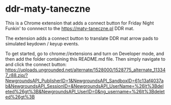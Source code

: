 # ddr-maty-taneczne

This is a Chrome extension that adds a connect button for Friday Night Funkin' to connnect to the https://maty-taneczne.pl DDR mat.

The extension adds a connect button to translate DDR mat arrow pads to simulated keydown / keyup events.

To get started, go to chrome://extensions and turn on Developer mode, and then add the folder containing this README.md file.
Then simply navigate to and click the connect button:
https://uploads.ungrounded.net/alternate/1528000/1528775_alternate_113347_r88.zip/?NewgroundsAPI_PublisherID=1&NewgroundsAPI_SandboxID=61c13af4037ab&NewgroundsAPI_SessionID=&NewgroundsAPI_UserName=%26lt%3Bdeleted%26gt%3B&NewgroundsAPI_UserID=0&ng_username=%26lt%3Bdeleted%26gt%3B
